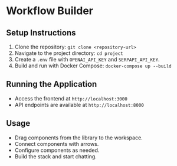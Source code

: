# Workflow Builder

## Setup Instructions
1. Clone the repository: `git clone <repository-url>`
2. Navigate to the project directory: `cd project`
3. Create a `.env` file with `OPENAI_API_KEY` and `SERPAPI_API_KEY`.
4. Build and run with Docker Compose: `docker-compose up --build`

## Running the Application
- Access the frontend at `http://localhost:3000`
- API endpoints are available at `http://localhost:8000`

## Usage
- Drag components from the library to the workspace.
- Connect components with arrows.
- Configure components as needed.
- Build the stack and start chatting.